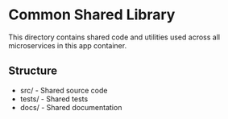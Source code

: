 # Common Shared Library

This directory contains shared code and utilities used across all microservices in this app container.

## Structure
- src/ - Shared source code
- tests/ - Shared tests
- docs/ - Shared documentation
